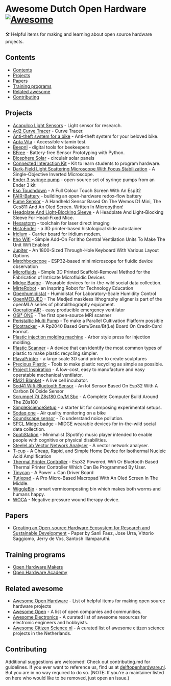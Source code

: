 # Awesome Dutch Open Hardware [![Awesome](https://awesome.re/badge.svg)](https://awesome.re)<!-- omit in toc -->

🛠 Helpful items for making and learning about open source hardware projects.

## Contents

* [Contents](#contents)
* [Projects](#projects)
* [Papers](#papers)
* [Training programs](#training-programs)
* [Related awesome](#related-awesome)
* [Contributing](#contributing)
  
## Projects

* [Acapulco Light Sensors](https://github.com/ZAWAJAN/Acapulco-Sensors?tab=readme-ov-file) - Light sensor for research.
* [Ad2 Curve Tracer](Https://Knack.Supply/Product/Ad2ct/) - Curve Tracer.
* [Anti-theft system for a bike](https://github.com/nanaminh/anti-theft) - Anti-theft system for your beloved bike.
* [Apta Vita](https://2021.igem.org/Team:TUDelft/Hardware) - Accessible vitamin test.
* [Beepnl](https://github.com/beepnl/measurement-system-v3) - digital tools for beekeepers
* [BFree](https://github.com/TUDSSL/BFree) - Battery-free Sensor Prototyping with Python.
* [Biosphere Solar](https://www.biosphere.solar/) - circulair solar panels
* [Connected Interaction Kit](https://github.com/id-studiolab/Connected-Interaction-Kit) - Kit to learn students to program hardware. 
* [Dark-Field Light Scattering Microscope With Focus Stabilization](Https://Osf.Io/T3yvd/?View_Only=F428f995d7404f6e814d137d25b5c95f) - A Single-Objective Inverted Microscope.
* [Ender 3 syringe pump](https://github.com/Vsaggiomo/Ender3-syringe-pumps) - open-source set of syringe pumps from an Ender 3 kit
* [Esp Touchdown](Https://Github.Com/Dustinwatts/Esp32-Touchdown) - A Full Colour Touch Screen With An Esp32
* [FAIR-Battery](https://github.com/SanliFaez/FAIR-Battery) - building an open-hardware redox-flow battery
* [Fume Sensor](Https://Wikifactory.Com/+Delftopenhardware/Fume-Sensor) -  A Handheld Sensor Based On The Wemos D1 Mini, The Ccs811 And An Oled Screen. Written In Micropython!
* [Headplate And Light-Blocking Sleeve](Https://Zenodo.Org/Record/7767100) - A Headplate And Light-Blocking Sleeve For Head-Fixed Mice.
* [Hexastorm](https://hexastorm.com/) - toolchain for laser direct imaging   
* [HistoEnder](https://github.com/Vsaggiomo/HistoEnder) -  a 3D printer-based histological slide autostainer 
* [Iridium](https://github.com/tudelft/iridium/) - Carrier board for iridium modem.
* [Itho Wifi](Https://Github.Com/Arjenhiemstra/Ithowifi) - Simple Add-On For Itho Central Ventilation Units To Make The Unit Wifi Enabled
* [Jupiter](Https://Github.Com/0xcb-Dev/0xcb-Jupiter) - An 1800-Sized Through-Hole Keyboard With Various Layout Options
* [Matchboxscope](https://github.com/Vsaggiomo/Matchboxscope) - ESP32-based mini microscope for fluidic device observation
* [Microfluids](https://onlinelibrary.wiley.com/doi/full/10.1002/advs.201500125) - Simple 3D Printed Scaffold-Removal Method for the Fabrication of Intricate Microfluidic Devices
* [Midge Badge](https://github.com/TUDelft-SPC-Lab/spcl_midge_hardware) - Wearable devices for in-the-wild social data collection.
* [MirteRobot](https://mirte.org/docs/) - an Inspring Robot for Technology Education
* [Openhumidistat](Https://Github.Com/Openhumidistat/Firmware) -  Humidistat For Laboratory-Scale Humidity Control 
* [OpenMEDJED](https://github.com/openMLA/Medjed) - The Medjed maskless lithography aligner is part of the openMLA series of photolithography equipment.
* [OperationAIR](https://osf.io/mn7xq/) - easy producible emergency ventilator
* [OSI² ONE](https://gitlab.com/osii) - The first open-source MRI scanner
* [Peristaltic Multi Pump](https://gitlab.com/m-unlock/pcp) - To make a Parallel Cultivation Platform possible
* [Picotracker](Https://Github.Com/Justsem/Rp2040-868) - A Rp2040 Based Gsm/Gnss/Bt(Le) Board On Credit-Card Format.
* [Plastic injection molding machine](https://community.preciousplastic.com/how-to/joost-arbor-press) - Arbor style press for injection molding.
* [Plastic Scanner](https://plasticscanner.com/) - A device that can identify the most common types of plastic to make plastic recycling simpler.
* [PlayaPrinter](https://github.com/Dragonstei/PlayaPrinter) - a large scale 3D sand printer to create sculptures
* [Precious Plastic](https://www.preciousplastic.com/) - Tools to make plastic recycling as simple as possible.
* [Project Inspiration](https://github.com/CombatCovid/TU-Delft-PI-Emergency-Ventilator) - A low-cost, easy to manufacture and easy operatable mechanical ventilator.
* [RM21 Blanket](https://grussmayerlab.github.io/live-cell-incubator/build_instructions.html) - A live cell incubator.
* [Scd41 Wifi-Bluetooth Sensor](Https://Github.Com/Tanmoydutta/Carbondioxideiotsensor) - An Iot Sensor Based On Esp32 With A Carbon Di Oxide Sensor
* [Scrumpel 7d Z8s180 Cp/M Sbc](Https://Hackaday.Io/Project/171469-Scrumpel-7d-Z8s180-Sbc) - A Complete Computer Build Around The Z8s180
* [SimpleScienceSetup](https://github.com/mik-schutte/SimpleScienceSetup) - a starter kit for composing experimental setups.
* [Sodaq one](https://support.sodaq.com/Boards/One/) - Air quality monitoring on a bike
* [Soundscape sensor](https://responsiblesensinglab.org/projects/listening-to-our-cities) - To understand noice pollution.
* [SPCL Midge badge](https://github.com/TUDelft-SPC-Lab/spcl_midge_hardware) - MIDGE wearable devices for in-the-wild social data collection.
* [SpotiStation](https://github.com/NemoAndrea/SpotiStation) - Minimalist (Spotify) music player intended to enable people with cognitive or physical disabilities.
* [SteeleLab Vector Network Analyser](https://github.com/steelelab-delft/SteeleLab-VNA) - A vector network analyser.
* [T-cup](https://onlinelibrary.wiley.com/doi/full/10.1002/gch2.202100078) - A Cheap, Rapid, and Simple Home Device for Isothermal Nucleic Acid Amplification
* [Thermal Printer Controller](Https://Github.Com/Tanmoydutta/Thermalprintercontroller) - Esp32 Powered, Wifi Or Bluetooth Based Thermal Printer Controller Which Can Be Programmed By User.
* [Tinycan](Https://Knack.Supply/Product/Tinycan/) - A Power + Can Driver Board
* [Tutlepad](Https://Github.Com/0xcb-Dev/0xcb-Tutelpad) - A Pro Micro-Based Macropad With An Oled Screen In The Middle.
* [WiggleBin](https://github.com/studiorabota/wiggle-bin) -  smart vermicomposting bin which makes both worms and humans happy.
* [WOCA](https://www.hardware-x.com/article/S2468-0672(24)00114-7/fulltext) - Negative pressure wound therapy device.


## Papers

* [Creating an Open-source Hardware Ecosystem for Research and Sustainable Development](https://doi.org/10.5281/zenodo.8301859) - Paper by Sanli Faez, Jose Urra, Vittorio Saggiomo, Jerry de Vos, Santosh Illamparuthi.

## Training programs

* [Open Hardware Makers](https://openhardware.space)
* [Open Hardware Academy](https://openhardware.academy/)

## Related awesome

* [Awesome Open Hardware](https://github.com/delftopenhardware/awesome-open-hardware) - List of helpful items for making open source hardware projects
* [Awesome Open](https://github.com/paulhendricks/awesome-open) - A list of open companies and communities.
* [Awesome Electronics](https://github.com/kitspace/awesome-electronics) - A curated list of awesome resources for electronic engineers and hobbyists.
* [Awesome Citizen Science nl](https://github.com/sodascience/awesome-citizen-science-nl) - A curated list of awesome citizen science projects in the Netherlands.

## Contributing 

Additional suggestions are welcomed! Check out contributing.md for guidelines.
If you ever want to reference us, find us at [delftopenhardware.nl](https://delftopenhardware.nl). But you are in no way required to do so.
(NOTE: If you're a maintainer listed on here who would like to be removed, just open an issue.)
